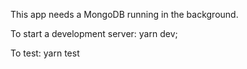 This app needs a MongoDB running in the background.

To start a development server: yarn dev;

To test: yarn test
